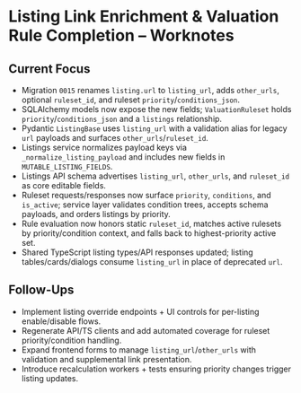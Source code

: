 # Listing Link Enrichment & Valuation Rule Completion – Worknotes

## Current Focus
- Migration `0015` renames `listing.url` to `listing_url`, adds `other_urls`, optional `ruleset_id`, and ruleset `priority`/`conditions_json`.
- SQLAlchemy models now expose the new fields; `ValuationRuleset` holds `priority`/`conditions_json` and a `listings` relationship.
- Pydantic `ListingBase` uses `listing_url` with a validation alias for legacy `url` payloads and surfaces `other_urls`/`ruleset_id`.
- Listings service normalizes payload keys via `_normalize_listing_payload` and includes new fields in `MUTABLE_LISTING_FIELDS`.
- Listings API schema advertises `listing_url`, `other_urls`, and `ruleset_id` as core editable fields.
- Ruleset requests/responses now surface `priority`, `conditions`, and `is_active`; service layer validates condition trees, accepts schema payloads, and orders listings by priority.
- Rule evaluation now honors static `ruleset_id`, matches active rulesets by priority/condition context, and falls back to highest-priority active set.
- Shared TypeScript listing types/API responses updated; listing tables/cards/dialogs consume `listing_url` in place of deprecated `url`.

## Follow-Ups
- Implement listing override endpoints + UI controls for per-listing enable/disable flows.
- Regenerate API/TS clients and add automated coverage for ruleset priority/condition handling.
- Expand frontend forms to manage `listing_url`/`other_urls` with validation and supplemental link presentation.
- Introduce recalculation workers + tests ensuring priority changes trigger listing updates.

